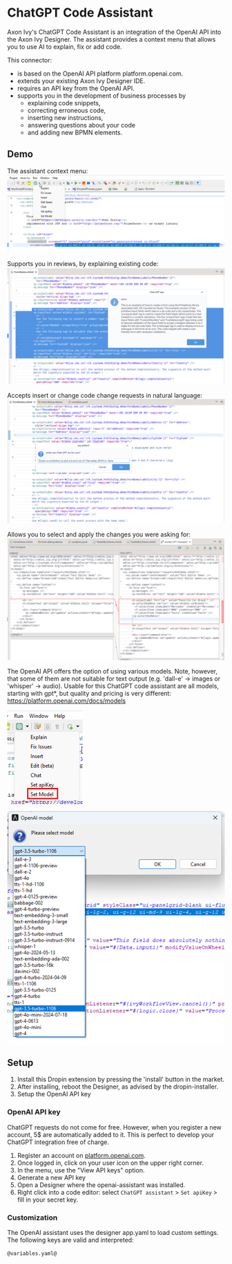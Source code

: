 # ChatGPT Code Assistant

Axon Ivy's ChatGPT Code Assistant is an integration of the OpenAI API into the Axon Ivy Designer. The assistant provides a context menu that allows you to use AI to explain, fix or add code.  

This connector:
- is based on the OpenAI API platform platform.openai.com.
- extends your existing Axon Ivy Designer IDE.
- requires an API key from the OpenAI API.
- supports you in the development of business processes by 
    - explaining code snippets, 
    - correcting erroneous code, 
    - inserting new instructions, 
    - answering questions about your code 
    - and adding new BPMN elements.


## Demo

The assistant context menu:
![context](docs/ChatGPTassistantmenu.png)

Supports you in reviews, by explaining existing code:
![explain](docs/chat-gpt-explain.png)

Accepts insert or change code change requests in natural language:
![explain](docs/chat-gpt-insert.png)

Allows you to select and apply the changes you were asking for:
![explain](docs/chat-gpt-insert-review.png)

The OpenAI API offers the option of using various models. Note, however, that some of them are not suitable for text output (e.g. 'dall-e' -> images or 'whisper' -> audio). 
Usable for this ChatGPT code assistant are all models, starting with gpt*, but quality and pricing is very different: https://platform.openai.com/docs/models

![setmodel](docs/chatGPT-model1.png)

![setmodel](docs/chatGPT-model2.png)

## Setup

1. Install this Dropin extension by pressing the 'install' button in the market.
2. After installing, reboot the Designer, as advised by the dropin-installer.
3. Setup the OpenAI API key

### OpenAI API key

ChatGPT requests do not come for free. However, when you register a new account,
 5$ are automatically added to it. This is perfect to develop your ChatGPT integration free of charge.

1. Register an account on [platform.openai.com](https://platform.openai.com/overview).
2. Once logged in, click on your user icon on the upper right corner.
3. In the menu, use the "View API keys" option.
4. Generate a new API key
5. Open a Designer where the openai-assistant was installed.
6. Right click into a code editor: select `ChatGPT assistant` > `Set apiKey` > fill in your secret key.

### Customization

The OpenAI assistant uses the designer app.yaml to load custom settings.
The following keys are valid and interpreted:

```
@variables.yaml@
```
